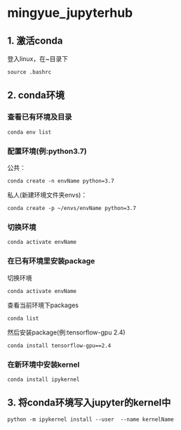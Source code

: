 # mingyue_jupyterhub

## 1. 激活conda
登入linux，在~目录下
```
source .bashrc
```

## 2. conda环境

### 查看已有环境及目录
```
conda env list
```
### 配置环境(例:python3.7)

公共：
```
conda create -n envName python=3.7
```
私人(新建环境文件夹envs)：
```
conda create -p ~/envs/envName python=3.7
```
### 切换环境
```
conda activate envName
```
### 在已有环境里安装package

切换环境
```
conda activate envName
```
查看当前环境下packages
```
conda list
```
然后安装package(例:tensorflow-gpu 2.4)
```
conda install tensorflow-gpu==2.4
```
### 在新环境中安装kernel
```
conda install ipykernel
```
## 3. 将conda环境写入jupyter的kernel中

```
python -m ipykernel install --user  --name kernelName
```

